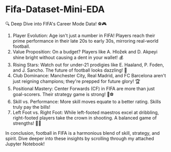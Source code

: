 # Fifa-Dataset-Mini-EDA

🔍 Deep Dive into FIFA's Career Mode Data! ⚽🎮

1. Player Evolution: Age isn't just a number in FIFA! Players reach their prime performance in their late 20s to early 30s, mirroring real-world football.
2. Value Proposition: On a budget? Players like A. Hložek and D. Akpeyi shine bright without causing a dent in your wallet! 💰
3. Rising Stars: Watch out for under-21 prodigies like E. Haaland, P. Foden, and J. Sancho. The future of football looks dazzling! 🌟
4. Club Dominance: Manchester City, Real Madrid, and FC Barcelona aren't just reigning champions; they're prepped for future glory! 🏆
5. Positional Mastery: Center Forwards (CF) in FIFA are more than just goal-scorers. Their strategy game is strong! 🧠⚽
6. Skill vs. Performance: More skill moves equate to a better rating. Skills truly pay the bills!
7. Left Foot vs. Right Foot: While left-footed maestros excel at dribbling, right-footed players take the crown in shooting. A balanced game of strengths! 💃🕺

In conclusion, football in FIFA is a harmonious blend of skill, strategy, and spirit. Dive deeper into these insights by scrolling through my attached Jupyter Notebook!

